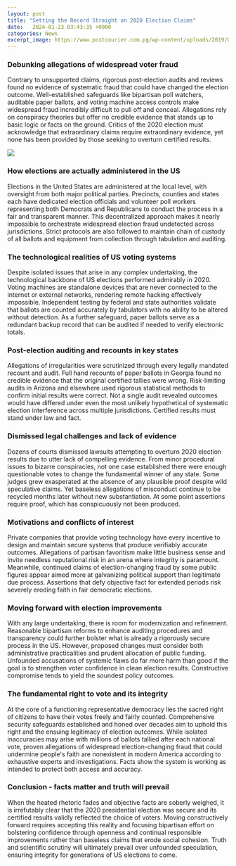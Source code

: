 ```yaml
---
layout: post
title: "Setting the Record Straight on 2020 Election Claims"
date:   2024-01-23 03:43:35 +0000
categories: News
excerpt_image: https://www.postcourier.com.pg/wp-content/uploads/2019/03/Justice_David_Canningd.gif
---
```

### Debunking allegations of widespread voter fraud
Contrary to unsupported claims, rigorous post-election audits and reviews found no evidence of systematic fraud that could have changed the election outcome. Well-established safeguards like bipartisan poll watchers, auditable paper ballots, and voting machine access controls make widespread fraud incredibly difficult to pull off and conceal. Allegations rely on conspiracy theories but offer no credible evidence that stands up to basic logic or facts on the ground. Critics of the 2020 election must acknowledge that extraordinary claims require extraordinary evidence, yet none has been provided by those seeking to overturn certified results.


![](https://www.postcourier.com.pg/wp-content/uploads/2019/03/Justice_David_Canningd.gif)
### How elections are actually administered in the US   
Elections in the United States are administered at the local level, with oversight from both major political parties. Precincts, counties and states each have dedicated election officials and volunteer poll workers representing both Democrats and Republicans to conduct the process in a fair and transparent manner. This decentralized approach makes it nearly impossible to orchestrate widespread election fraud undetected across jurisdictions. Strict protocols are also followed to maintain chain of custody of all ballots and equipment from collection through tabulation and auditing.

### The technological realities of US voting systems
Despite isolated issues that arise in any complex undertaking, the technological backbone of US elections performed admirably in 2020. Voting machines are standalone devices that are never connected to the internet or external networks, rendering remote hacking effectively impossible. Independent testing by federal and state authorities validate that ballots are counted accurately by tabulators with no ability to be altered without detection. As a further safeguard, paper ballots serve as a redundant backup record that can be audited if needed to verify electronic totals.

### Post-election auditing and recounts in key states  
Allegations of irregularities were scrutinized through every legally mandated recount and audit. Full hand recounts of paper ballots in Georgia found no credible evidence that the original certified tallies were wrong. Risk-limiting audits in Arizona and elsewhere used rigorous statistical methods to confirm initial results were correct. Not a single audit revealed outcomes would have differed under even the most unlikely hypothetical of systematic election interference across multiple jurisdictions. Certified results must stand under law and fact.

### Dismissed legal challenges and lack of evidence
Dozens of courts dismissed lawsuits attempting to overturn 2020 election results due to utter lack of compelling evidence. From minor procedural issues to bizarre conspiracies, not one case established there were enough questionable votes to change the fundamental winner of any state. Some judges grew exasperated at the absence of any plausible proof despite wild speculative claims. Yet baseless allegations of misconduct continue to be recycled months later without new substantiation. At some point assertions require proof, which has conspicuously not been produced. 

### Motivations and conflicts of interest
Private companies that provide voting technology have every incentive to design and maintain secure systems that produce verifiably accurate outcomes. Allegations of partisan favoritism make little business sense and invite needless reputational risk in an arena where integrity is paramount. Meanwhile, continued claims of election-changing fraud by some public figures appear aimed more at galvanizing political support than legitimate due process. Assertions that defy objective fact for extended periods risk severely eroding faith in fair democratic elections.

### Moving forward with election improvements  
With any large undertaking, there is room for modernization and refinement. Reasonable bipartisan reforms to enhance auditing procedures and transparency could further bolster what is already a rigorously secure process in the US. However, proposed changes must consider both administrative practicalities and prudent allocation of public funding. Unfounded accusations of systemic flaws do far more harm than good if the goal is to strengthen voter confidence in clean election results. Constructive compromise tends to yield the soundest policy outcomes.

### The fundamental right to vote and its integrity
At the core of a functioning representative democracy lies the sacred right of citizens to have their votes freely and fairly counted. Comprehensive security safeguards established and honed over decades aim to uphold this right and the ensuing legitimacy of election outcomes. While isolated inaccuracies may arise with millions of ballots tallied after each national vote, proven allegations of widespread election-changing fraud that could undermine people's faith are nonexistent in modern America according to exhaustive experts and investigations. Facts show the system is working as intended to protect both access and accuracy.

### Conclusion - facts matter and truth will prevail
When the heated rhetoric fades and objective facts are soberly weighed, it is irrefutably clear that the 2020 presidential election was secure and its certified results validly reflected the choice of voters. Moving constructively forward requires accepting this reality and focusing bipartisan effort on bolstering confidence through openness and continual responsible improvements rather than baseless claims that erode social cohesion. Truth and scientific scrutiny will ultimately prevail over unfounded speculation, ensuring integrity for generations of US elections to come.